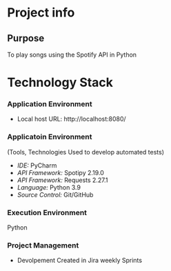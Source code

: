 # Project info

## Purpose
To play songs using the Spotify API in Python

# Technology Stack

### Application Environment

- Local host URL: http://localhost:8080/



### Applicatoin Environment
(Tools, Technologies Used to develop automated tests)

- *IDE:* PyCharm
- *API Framework:* Spotipy 2.19.0
- *API Framework:* Requests 2.27.1
- *Language:* Python 3.9
- *Source Control:* Git/GitHub

### Execution Environment
Python


### Project Management
- Devolpement Created in Jira weekly Sprints
